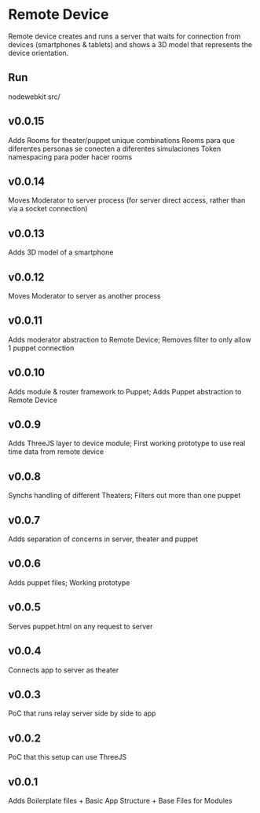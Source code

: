Remote Device
=============

Remote device creates and runs a server that waits for connection from devices (smartphones & tablets) and shows a 3D model that represents the device orientation.

Run
----
nodewebkit src/

v0.0.15
-------
Adds Rooms for theater/puppet unique combinations
Rooms para que diferentes personas se conecten a diferentes simulaciones
Token namespacing para poder hacer rooms


v0.0.14
-------
Moves Moderator to server process (for server direct access, rather than via a socket connection)

v0.0.13
-------
Adds 3D model of a smartphone

v0.0.12
-------
Moves Moderator to server as another process

v0.0.11
-------
Adds moderator abstraction to Remote Device; Removes filter to only allow 1 puppet connection

v0.0.10
-------
Adds module & router framework to Puppet; Adds Puppet abstraction to Remote Device

v0.0.9
------
Adds ThreeJS layer to device module; First working prototype to use real time data from remote device

v0.0.8
------
Synchs handling of different Theaters; Filters out more than one puppet

v0.0.7
------
Adds separation of concerns in server, theater and puppet

v0.0.6
------
Adds puppet files; Working prototype

v0.0.5
------
Serves puppet.html on any request to server

v0.0.4
------
Connects app to server as theater

v0.0.3
------
PoC that runs relay server side by side to app

v0.0.2
------
PoC that this setup can use ThreeJS

v0.0.1
------
Adds Boilerplate files + Basic App Structure + Base Files for Modules